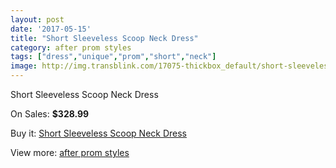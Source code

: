 ```yaml
---
layout: post
date: '2017-05-15'
title: "Short Sleeveless Scoop Neck Dress"
category: after prom styles
tags: ["dress","unique","prom","short","neck"]
image: http://img.transblink.com/17075-thickbox_default/short-sleeveless-scoop-neck-dress.jpg
---
```

Short Sleeveless Scoop Neck Dress

On Sales: **$328.99**
<a href="https://www.transblink.com/en/after-prom-styles/5384-short-sleeveless-scoop-neck-dress.html"><amp-img layout="responsive" width="600" height="600" src="//img.transblink.com/17075-thickbox_default/short-sleeveless-scoop-neck-dress.jpg" alt="Short Sleeveless Scoop Neck Dress 0" /></a>
<a href="https://www.transblink.com/en/after-prom-styles/5384-short-sleeveless-scoop-neck-dress.html"><amp-img layout="responsive" width="600" height="600" src="//img.transblink.com/17078-thickbox_default/short-sleeveless-scoop-neck-dress.jpg" alt="Short Sleeveless Scoop Neck Dress 1" /></a>
<a href="https://www.transblink.com/en/after-prom-styles/5384-short-sleeveless-scoop-neck-dress.html"><amp-img layout="responsive" width="600" height="600" src="//img.transblink.com/17077-thickbox_default/short-sleeveless-scoop-neck-dress.jpg" alt="Short Sleeveless Scoop Neck Dress 2" /></a>
<a href="https://www.transblink.com/en/after-prom-styles/5384-short-sleeveless-scoop-neck-dress.html"><amp-img layout="responsive" width="600" height="600" src="//img.transblink.com/17076-thickbox_default/short-sleeveless-scoop-neck-dress.jpg" alt="Short Sleeveless Scoop Neck Dress 3" /></a>

Buy it: [Short Sleeveless Scoop Neck Dress](https://www.transblink.com/en/after-prom-styles/5384-short-sleeveless-scoop-neck-dress.html "Short Sleeveless Scoop Neck Dress")

View more: [after prom styles](https://www.transblink.com/en/55-after-prom-styles "after prom styles")